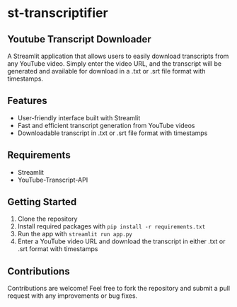 # st-transcriptifier

## Youtube Transcript Downloader

A Streamlit application that allows users to easily download transcripts from any YouTube video. Simply enter the video URL, and the transcript will be generated and available for download in a .txt or .srt file format with timestamps.

## Features
- User-friendly interface built with Streamlit
- Fast and efficient transcript generation from YouTube videos
- Downloadable transcript in .txt or .srt file format with timestamps

## Requirements
- Streamlit
- YouTube-Transcript-API

## Getting Started
1. Clone the repository
2. Install required packages with `pip install -r requirements.txt`
3. Run the app with `streamlit run app.py`
4. Enter a YouTube video URL and download the transcript in either .txt or .srt format with timestamps

## Contributions
Contributions are welcome! Feel free to fork the repository and submit a pull request with any improvements or bug fixes.
